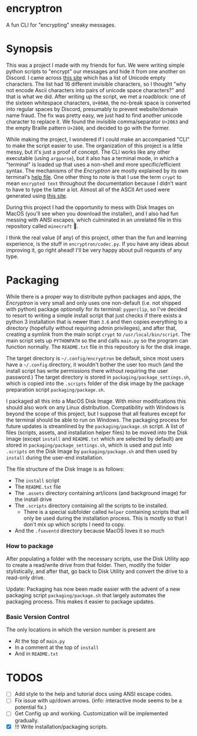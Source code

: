 # encryptron
A fun CLI for "encrypting" sneaky messages.

# Synopsis

This was a project I made with my friends for fun. We were writing simple python scripts to "encrypt" our messages and hide it from one another on Discord. I came across [this site](https://emptycharacter.com/) which has a list of Unicode empty characters. The list had 16 different invisible characters, so I thought "why not encode Ascii characters into pairs of unicode space characters?" and that is what we did. After writing up the script, we met a roadblock: one of the sixteen whitespace characters, `U+00A0`, the no-break space is converted into regular spaces by Discord, presumably to prevent website/domain name fraud. The fix was pretty easy, we just had to find another unicode character to replace it. We found the invisible comma/separator `U+2063` and the empty Braille pattern `U+2800`, and decided to go with the former.

While making the project, I wondered if I could make an accompanied "CLI" to make the script easier to use. The organization of this project is a little messy, but it's just a proof of concept. The CLI works like any other executable (using `argparse`), but it also has a terminal mode, in which a "terminal" is loaded up that uses a non-shell and more specific/efficient syntax. The mechanisms of the *Encryptron* are mostly explained by its own terminal's [help file](encryptron/terminal_help). One other thing to note is that I use the term `crypt` to mean `encrypted text` throughout the documentation because I didn't want to have to type the latter a lot. Almost all of the ASCII Art used were generated using [this site](https://patorjk.com/software/taag).

During this project I had the opportunity to mess with Disk Images on MacOS (you'll see when you download the installer), and I also had fun messing with ANSI escapes, which culminated in an unrelated file in this repository called `minecraft` :rofl:.

I think the real value (if any) of this project, other than the fun and learning experience, is the stuff in `encryptron/codec.py`. If you have any ideas about improving it, go right ahead! I'll be very happy about pull requests of any type.

# Packaging

While there is a proper way to distribute python packages and apps, the *Encryptron* is very small and only uses one non-default (i.e. not shipped with python) package *optionally* for its terminal: `pyperclip`, so I've decided to resort to writing a simple install script that just checks if there exists a python 3 installation that is newer than `3.6` and then copies everything to a directory (hopefully without requiring admin privileges), and after that, creating a symlink from the main script `crypt` to `/usr/local/bin/script`. The main script sets up `PYTHONPATH` so the and calls `main.py` so the program can function normally. The `README.txt` file in this repository is for the disk image.

The target directory is `~/.config/encryptron` be default, since most users have a `~/.config` directory, it wouldn't bother the user too much (and the install script has write permissions there without requiring the user password.) The target directory is stored in `packaging/package_settings.sh`, which is copied into the `.scripts` folder of the disk image by the package preparation script `packaging/package.sh`.

I packaged all this into a MacOS Disk Image. With minor modifications this should also work on any Linux distribution. Compatibility with Windows is beyond the scope of this project, but I suppose that all features except for the terminal should be able to run on Windows. The packaging process for future updates is streamlined by the `packaging/package.sh` script. A list of files (scripts, assets, and installation helper files) to be moved into the Disk Image (except `install` and `README.txt` which are selected by default) are stored in `packaging/package_settings.sh`, which is used and put into `.scripts` on the Disk Image by `packaging/package.sh` and then used by `install` during the user-end installation.

The file structure of the Disk Image is as follows:
- The `install` script
- The `README.txt` file
- The `.assets` directory containing art/icons (and background image) for the install drive
- The `.scripts` directory containing all the scripts to be installed.
    - There is a special subfolder called `helper` containing scripts that will only be used during the installation process. This is mostly so that I don't mix up which scripts I need to copy.
- And the `.fseventd` directory because MacOS loves it so much

### How to package

After populating a folder with the necessary scripts, use the Disk Utility app to create a read/write drive from that folder. Then, modify the folder stylistically, and after that, go back to Disk Utility and convert the drive to a read-only drive.

Update: Packaging has now been made easier with the advent of a new packaging script `packaging/package.sh` that largely automates the packaging process. This makes it easier to package updates.

### Basic Version Control

The only locations in which the version number is present are
- At the top of `main.py`
- In a comment at the top of `install`
- And in `README.txt`

# TODOS

- [ ] Add style to the help and tutorial docs using ANSI escape codes.
- [ ] Fix issue with up/down arrows. (info: interactive mode seems to be a potential fix.)
- [ ] Get Config up and working. Customization will be implemented gradually.
- [x] !!! Write installation/packaging scripts.
